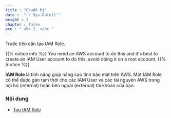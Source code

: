 ```yaml
---
title : "Chuẩn bị"
date :  "`r Sys.Date()`" 
weight : 2 
chapter : false
pre : " <b> 2. </b> "
---
```


Trước tiên cần tạo IAM Role.

{{% notice info %}}
You need an AWS account to do this and it's best to create an IAM User account to do this, avoid doing it on a root account.
{{% /notice %}}

**IAM Role** là tính năng giúp nâng cao tính bảo mật trên AWS. Một IAM Role có thể được gán tạm thời cho các IAM User và các tài nguyên AWS trong nội bộ (internal) hoặc bên ngoài (external) tài khoản của bạn.


### Nội dung
  - [Tạo IAM Role](./2.1-CreateIAMRole/)

  
